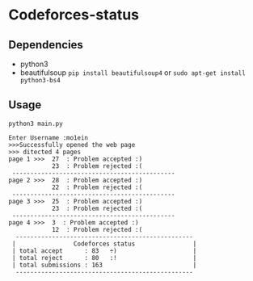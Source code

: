 # Codeforces-status
## Dependencies
- python3
- beautifulsoup
```pip install beautifulsoup4``` or ```sudo apt-get install python3-bs4```
## Usage
```
python3 main.py
```
```
Enter Username :mo1ein
>>>Successfully opened the web page
>>> ditected 4 pages
page 1 >>>  27  : Problem accepted :)
            23  : Problem rejected :(
 ---------------------------------------------
page 2 >>>  28  : Problem accepted :)
            22  : Problem rejected :(
 ---------------------------------------------
page 3 >>>  25  : Problem accepted :)
            23  : Problem rejected :(
 ---------------------------------------------
page 4 >>>  3  : Problem accepted :)
            12  : Problem rejected :(
  -------------------------------------------------
 |                Codeforces status                |
 | total accept      : 83   ÷)                     |
 | total reject      : 80   :!                     |
 | total submissions : 163                         |
  -------------------------------------------------
```
